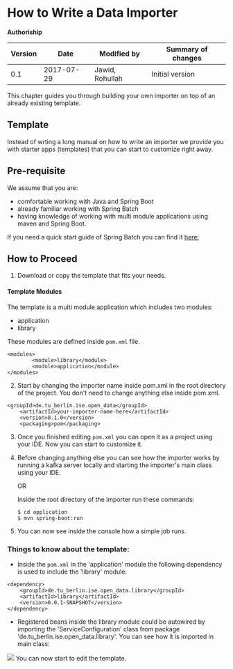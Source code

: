 # How to Write a Data Importer

**Authoriship**

|Version|Date|Modified by|Summary of changes|
|-------|----|-----------|------------------|
|0.1    | 2017-07-29 | Jawid, Rohullah | Initial version|


This chapter guides you through building your own importer on top of an already existing template.

## Template

Instead of wrting a long manual on how to write an importer we provide you with starter apps (templates) that you can start to customize right away.

## Pre-requisite

We assume that you are:

 - comfortable working with Java and Spring Boot
 - already familiar working with Spring Batch
 - having knowledge of working with multi module applications using maven and Spring Boot.

If you need a quick start guide of Spring Batch you can find it [here:](https://projects.spring.io/spring-batch/)


## How to Proceed

1. Download or copy the template that fits your needs.

#### Template Modules
The template is a multi module application which includes two modules:

 - application
 - library

These modules are defined inside `pom.xml` file.

```dep
<modules>
        <module>library</module>
        <module>application</module>
</modules>
```

2. Start by changing the importer name inside pom.xml in the root directory of the project. You don't need to change anything else inside pom.xml.


```dep
<groupId>de.tu_berlin.ise.open_data</groupId>
    <artifactId>your-importer-name-here</artifactId>
    <version>0.1.0</version>
    <packaging>pom</packaging>
```


3. Once you finished editing `pom.xml` you can open it as a project using your IDE. Now you can start to customize it.
4. Before changing anything else you can see how the importer works by running a kafka server locally and starting the importer's main class using your IDE.

    OR

    Inside the root directory of the importer run these commands:

       $ cd application
       $ mvn spring-boot:run

5. You can now see inside the console how a simple job runs.


### Things to know about the template:
- Inside the `pom.xml` in the 'application' module the following dependency is used to include the 'library' module:

```dependency
<dependency>
    <groupId>de.tu_berlin.ise.open_data.library</groupId>
    <artifactId>library</artifactId>
    <version>0.0.1-SNAPSHOT</version>
</dependency>
```

- Registered beans inside the library module could be autowired by importing the 'ServiceConfiguration' class from package 'de.tu_berlin.ise.open_data.library'. You can see how it is imported in main class:

![](https://i.imgur.com/hYPFwL1.png)
You can now start to edit the template.
